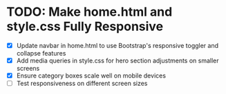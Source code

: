 # TODO: Make home.html and style.css Fully Responsive

- [x] Update navbar in home.html to use Bootstrap's responsive toggler and collapse features
- [x] Add media queries in style.css for hero section adjustments on smaller screens
- [x] Ensure category boxes scale well on mobile devices
- [ ] Test responsiveness on different screen sizes
